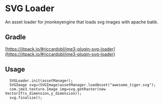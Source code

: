 # SVG Loader
An asset loader for jmonkeyengine that loads svg images with apache batik.

## Gradle
[https://jitpack.io/#riccardobl/jme3-plugin-svg-loader](https://jitpack.io/#riccardobl/jme3-plugin-svg-loader)

## Usage
```
  SVGLoader.init(assetManager);
  SVGImage svg=(SVGImage)assetManager.loadAsset("awesome_tiger.svg");
  com.jme3.texture.Image img=svg.getRaster(new Vector2f(x_dimension,y_dimension));
  svg.finalize();
```
